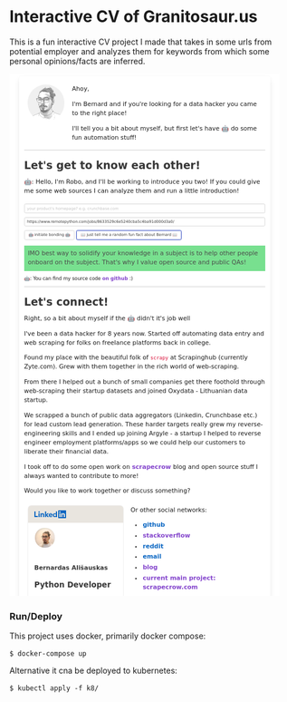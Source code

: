 # Interactive CV of Granitosaur.us

This is a fun interactive CV project I made that takes in some urls from potential employer and analyzes them for keywords from which some personal opinions/facts are inferred.

![screenshot](./screenshot.png)


### Run/Deploy

This project uses docker, primarily docker compose:
```
$ docker-compose up
```
Alternative it cna be deployed to kubernetes:
```
$ kubectl apply -f k8/
```